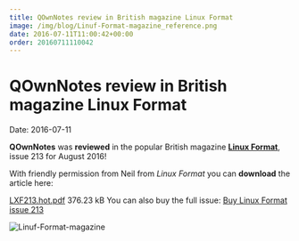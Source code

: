 ```yaml
---
title: QOwnNotes review in British magazine Linux Format
image: /img/blog/Linuf-Format-magazine_reference.png
date: 2016-07-11T11:00:42+00:00
order: 20160711110042
---
```


# QOwnNotes review in British magazine Linux Format

<v-subheader class="blog">Date: 2016-07-11</v-subheader>

**QOwnNotes** was **reviewed** in the popular British magazine **[**Linux Format**](http://www.linuxformat.com/)**, issue 213 for August 2016!

With friendly permission from Neil from _Linux Format_ you can **download** the article here:

[LXF213.hot.pdf](/media/blog/LXF213.hot.pdf) 376.23 kB You can also buy the full issue: [Buy Linux Format issue 213](https://www.myfavouritemagazines.co.uk/computer/linux-format-magazine-back-issues/Linux-Format-August-2016-Issue-213/)

![Linuf-Format-magazine](/img/blog/Linuf-Format-magazine_reference.png "Linuf-Format-magazine")
